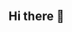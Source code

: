 ## Hi there 👋

<!--
**Risha1607/Risha1607** is a ✨ _special_ ✨ repository because its `README.md` (this file) appears on your GitHub profile.

Here are some ideas to get you started:

- 🔭 I’m currently working on personal growth and development
- 🌱 I’m currently enhancing my Django and Go skills
- 👯 I’m looking to collaborate on web development projects
- 💬 Ask me about anythging here
- 😄 Pronouns: She/Her
- ⚡ Fun fact: I love learning new things and experimenting
-->
